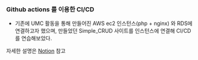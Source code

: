 ### Github actions 를 이용한 CI/CD

- 기존에 UMC 활동을 통해 만들어진 AWS ec2 인스턴스(php + nginx) 와 RDS에 연결하고자 했으며,
만들었던 Simple_CRUD 사이트를 인스턴스에 연결해 CI/CD 를 연습해보았다.

자세한 설명은 [Notion](https://www.notion.so/CI-CD-Github-Actions-c1bb2585f2144e1f8284a1472d19e750?pvs=4) 참고
